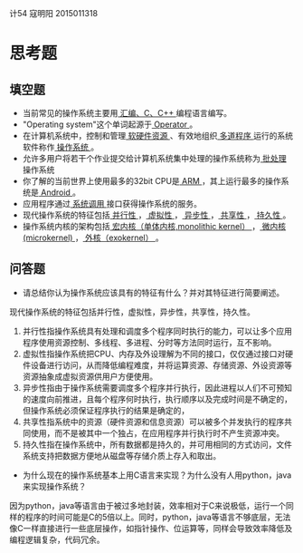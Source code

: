 计54 寇明阳 2015011318

# 思考题

## 填空题

* 当前常见的操作系统主要用<u> 汇编、C、C++ </u>编程语言编写。
* "Operating system"这个单词起源于<u> Operator </u>。
* 在计算机系统中，控制和管理<u> 软硬件资源 </u>、有效地组织<u> 多道程序 </u>运行的系统软件称作<u> 操作系统 </u>。
* 允许多用户将若干个作业提交给计算机系统集中处理的操作系统称为<u> 批处理 </u>操作系统
* 你了解的当前世界上使用最多的32bit CPU是<u> ARM </u>，其上运行最多的操作系统是<u> Android </u>。
* 应用程序通过<u> 系统调用 </u>接口获得操作系统的服务。
* 现代操作系统的特征包括<u> 并行性 </u>，<u> 虚拟性 </u>，<u> 异步性 </u>，<u> 共享性 </u>，<u> 持久性 </u>。
* 操作系统内核的架构包括<u> 宏内核（单体内核,monolithic kernel） </u>，<u> 微内核(microkernel) </u>，<u> 外核（exokernel） </u>。


## 问答题

- 请总结你认为操作系统应该具有的特征有什么？并对其特征进行简要阐述。

现代操作系统的特征包括并行性，虚拟性，异步性，共享性，持久性。
1. 并行性指操作系统具有处理和调度多个程序同时执行的能力，可以让多个应用程序使用资源控制、多线程、多进程、分时等方法同时运行，互不影响。
2. 虚拟性指操作系统把CPU、内存及外设理解为不同的接口，仅仅通过接口对硬件设备进行访问，从而降低编程难度，并将运算资源、存储资源、外设资源等资源抽象成虚拟资源供用户方便使用。
3. 异步性指由于操作系统需要调度多个程序并行执行，因此进程以人们不可预知的速度向前推进，且每个程序何时执行，执行顺序以及完成时间是不确定的，但操作系统必须保证程序执行的结果是确定的，
4. 共享性指系统中的资源（硬件资源和信息资源）可以被多个并发执行的程序共同使用，而不是被其中一个独占，在应用程序并行执行时不产生资源冲突。
5. 持久性指在操作系统中，所有数据都是持久的，并可用相同的方式访问，文件系统支持把数据方便地从磁盘等存储介质上存入和取出。

- 为什么现在的操作系统基本上用C语言来实现？为什么没有人用python，java来实现操作系统？

因为python，java等语言由于被过多地封装，效率相对于C来说极低，运行一个同样的程序的时间可能是C的5倍以上。同时，python，java等语言不够底层，无法像C一样直接进行一些底层操作，如指针操作、位运算等，同样会导致效率降低及编程逻辑复杂，代码冗余。
